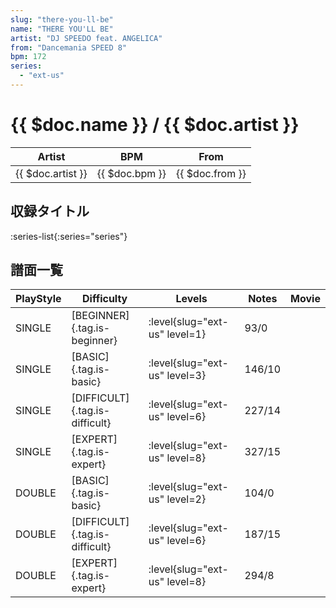 ```yaml
---
slug: "there-you-ll-be"
name: "THERE YOU'LL BE"
artist: "DJ SPEEDO feat. ANGELICA"
from: "Dancemania SPEED 8"
bpm: 172
series:
  - "ext-us"
---
```


# {{ $doc.name }} / {{ $doc.artist }}

|Artist|BPM|From|
|------|---|----|
|{{ $doc.artist }}|{{ $doc.bpm }}|{{ $doc.from }}|

## 収録タイトル

:series-list{:series="series"}

## 譜面一覧

|PlayStyle|Difficulty|Levels|Notes|Movie|
|---------|----------|------|-----|-----|
|SINGLE|[BEGINNER]{.tag.is-beginner}|<div class="field is-grouped is-grouped-multiline">:level{slug="ext-us" level=1}</div>|93/0||
|SINGLE|[BASIC]{.tag.is-basic}|<div class="field is-grouped is-grouped-multiline">:level{slug="ext-us" level=3}</div>|146/10||
|SINGLE|[DIFFICULT]{.tag.is-difficult}|<div class="field is-grouped is-grouped-multiline">:level{slug="ext-us" level=6}</div>|227/14||
|SINGLE|[EXPERT]{.tag.is-expert}|<div class="field is-grouped is-grouped-multiline">:level{slug="ext-us" level=8}</div>|327/15||
|DOUBLE|[BASIC]{.tag.is-basic}|<div class="field is-grouped is-grouped-multiline">:level{slug="ext-us" level=2}</div>|104/0||
|DOUBLE|[DIFFICULT]{.tag.is-difficult}|<div class="field is-grouped is-grouped-multiline">:level{slug="ext-us" level=6}</div>|187/15||
|DOUBLE|[EXPERT]{.tag.is-expert}|<div class="field is-grouped is-grouped-multiline">:level{slug="ext-us" level=8}</div>|294/8||
